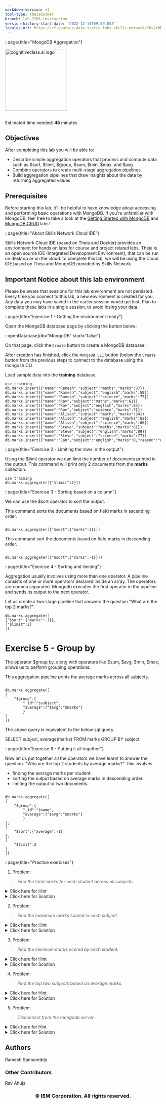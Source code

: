 ```yaml
---
markdown-version: v1
tool-type: theiadocker
branch: lab-2766-instruction
version-history-start-date: '2022-12-14T09:59:05Z'
locales-url: https://cf-courses-data.static.labs.skills.network/YNs2rhbiazZsDYdQwJdHKw/Lab%20-%20MongoDB%20Aggregation-v1-locales.json
---
```

::page{title="MongoDB Aggregation"}

<img src="https://cf-courses-data.s3.us.cloud-object-storage.appdomain.cloud/IBM-DB0151EN-SkillsNetwork/images/IDSN-logo.png" width="200" alt="cognitiveclass.ai logo">

##

Estimated time needed: **45** minutes

## Objectives

After completing this lab you will be able to:

- Describe simple aggregation operators that process and compute data such as $sort, $limit, $group, $sum, $min, $max, and $avg
- Combine operators to create multi-stage aggregation pipelines 
- Build aggregation pipelines that draw insights about the data by returning aggregated values

## Prerequisites

Before starting this lab, it'll be helpful to have knowledge about accessing and performing basic operations with MongoDB. If you're unfamiliar with MongoDB, feel free to take a look at the [Getting Started with MongoDB](https://cf-courses-data.s3.us.cloud-object-storage.appdomain.cloud/IBM-DB0151EN-SkillsNetwork/labs/MongoDB/Lab%20-%20MongoDB%20Getting%20Started.md.html) and [MongoDB CRUD](https://cf-courses-data.s3.us.cloud-object-storage.appdomain.cloud/IBM-DB0151EN-SkillsNetwork/labs/MongoDB/Lab%20-%20MongoDB%20CRUD.md.html) labs!

::page{title="About Skills Network Cloud IDE"}

Skills Network Cloud IDE (based on Theia and Docker) provides an environment for hands on labs for course and project related labs. Theia is an open source IDE (Integrated Development Environment), that can be run on desktop or on the cloud. to complete this lab, we will be using the Cloud IDE based on Theia and MongoDB provided by Skills Network.

## Important Notice about this lab environment

Please be aware that sessions for this lab environment are not persisted. Every time you connect to this lab, a new environment is created for you. Any data you may have saved in the earlier session would get lost. Plan to complete these labs in a single session, to avoid losing your data.

::page{title="Exercise 1 - Getting the environment ready"}

Open the MongoDB database page by clicking the button below:

::openDatabase{db="MongoDB" start="false"}

On that page, click the `Create` button to create a MongoDB database.

After creation has finished, click the `MongoDB CLI` button (below the `Create` button from the previous step) to connect to the database using the mongosh CLI.

Load sample data into the **training** database.

```
use training
db.marks.insert({"name":"Ramesh","subject":"maths","marks":87})
db.marks.insert({"name":"Ramesh","subject":"english","marks":59})
db.marks.insert({"name":"Ramesh","subject":"science","marks":77})
db.marks.insert({"name":"Rav","subject":"maths","marks":62})
db.marks.insert({"name":"Rav","subject":"english","marks":83})
db.marks.insert({"name":"Rav","subject":"science","marks":71})
db.marks.insert({"name":"Alison","subject":"maths","marks":84})
db.marks.insert({"name":"Alison","subject":"english","marks":82})
db.marks.insert({"name":"Alison","subject":"science","marks":86})
db.marks.insert({"name":"Steve","subject":"maths","marks":81})
db.marks.insert({"name":"Steve","subject":"english","marks":89})
db.marks.insert({"name":"Steve","subject":"science","marks":77})
db.marks.insert({"name":"Jan","subject":"english","marks":0,"reason":"absent"})

```

::page{title="Exercise 2 - Limiting the rows in the output"}

Using the $limit operator we can limit the number of documents printed in the output.
This command will print only 2 documents from the **marks** collection.

```
use training
db.marks.aggregate([{"$limit":2}])
```

::page{title="Exercise 3 - Sorting based on a column"}

We can use the $sort operator to sort the output.

This command sorts the documents based on field marks in ascending order.

```	

db.marks.aggregate([{"$sort":{"marks":1}}])
```

This command sort the documents based on field marks in descending order.

```	

db.marks.aggregate([{"$sort":{"marks":-1}}])
```

::page{title="Exercise 4 - Sorting and limiting"}

Aggregation usually involves using more than one operator.
A pipeline consists of one or more operators declared inside an array.
The operators are comma separated.
Mongodb executes the first operator in the pipeline and sends its output to the next operator.

Let us create a two stage pipeline that answers the question "What are the top 2 marks?".

```
db.marks.aggregate([
{"$sort":{"marks":-1}},
{"$limit":2}
])
```	

# Exercise 5 - Group by

The operator $group by, along with operators like $sum, $avg, $min, $max, allows us to perform grouping operations.

This aggregation pipeline prints the average marks across all subjects.

```	

db.marks.aggregate([
{
    "$group":{
        "_id":"$subject",
        "average":{"$avg":"$marks"}
        }
}
])
```

The above query is equivalent to the below sql query.

SELECT subject, average(marks)
FROM marks
GROUP BY subject

::page{title="Exercise 6 - Putting it all together"}

Now let us put together all the operators we have learnt to answer the question. "Who are the top 2 students by average marks?"
This involves: 

- finding the average marks per student.
- sorting the output based on average marks in descending order.
- limiting the output to two documents.

```	

db.marks.aggregate([
{
    "$group":{
        "_id":"$name",
        "average":{"$avg":"$marks"}
        }
},
{
    "$sort":{"average":-1}
},
{
    "$limit":2
}
])
```

::page{title="Practice exercises"}

1.  Problem:

> _Find the total marks for each student across all subjects._

<details>
<summary>Click here for Hint</summary>

> use the $sum operator along with $group on the field 'name'

</details>

<details>
<summary>Click here for Solution</summary>
On the mongo client run the below commands.

```
db.marks.aggregate([
    {
        "$group":{"_id":"$name","total":{"$sum":"$marks"}}
    }
])
```

</details>
    

2.  Problem:

> _Find the maximum marks scored in each subject._

<details>
<summary>Click here for Hint</summary>

> use the $max operator along with $group on the field 'subject'

</details>

<details>
<summary>Click here for Solution</summary>
On the mongo client run the below commands.

```
db.marks.aggregate([
    {
        "$group":{"_id":"$subject","max_marks":{"$max":"$marks"}}
    }
])
```

</details>

3.  Problem:

> _Find the minimum marks scored by each student._

<details>
<summary>Click here for Hint</summary>

> use the $min operator along with $group on the field 'name'

</details>

<details>
<summary>Click here for Solution</summary>
On the mongo client run the below commands.

```
db.marks.aggregate([
    {
        "$group":{"_id":"$name","min_marks":{"$min":"$marks"}}
    }
])
```

</details>

4.  Problem:

> _Find the top two subjects based on average marks._

<details>
<summary>Click here for Hint</summary>

> use the $average operator along with $group on the field 'subject'. Sort by average descending. Limit output to 2 documents

</details>

<details>
<summary>Click here for Solution</summary>
On the mongo client run the below commands.

```
db.marks.aggregate([
{
    "$group":{
        "_id":"$subject",
        "average":{"$avg":"$marks"}
        }
},
{
    "$sort":{"average":-1}
},
{
    "$limit":2
}
])
```

</details>

 5.  Problem:

> _Disconnect from the mongodb server._

<details>
<summary>Click here for Hint</summary>

> Refer to the <a href="https://cf-courses-data.s3.us.cloud-object-storage.appdomain.cloud/IBM-DB0151EN-SkillsNetwork/labs/MongoDB/Lab%20-%20MongoDB%20Getting%20Started.md.html">Mongodb Getting Started</a> lab.

</details>

<details>
<summary>Click here for Solution</summary>

Run the below command on the terminal.

```
exit
```

</details>

## Authors

Ramesh Sannareddy

### Other Contributors

Rav Ahuja

<!--## Change Log

| Date (YYYY-MM-DD) | Version | Changed By        | Change Description                 |
| ----------------- | ------- | ----------------- | ---------------------------------- |
| 2021-11-17        | 0.3     | Kathy An          | Updated lab instructions |
| 2021-04-19        | 0.2     | Steve Ryan | Review pass |
| 2021-03-24        | 0.1     | Ramesh Sannareddy | Created initial version of the lab |-->

<h3 align="center"> &#169; IBM Corporation. All rights reserved. <h3/>

